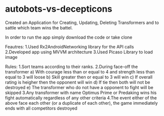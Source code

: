 # autobots-vs-decepticons

Created an Application for Creating, Updating, Deleting Transformers and to sattle which team wins the battel.

In order to run the app simply download the code or take clone

Feautres:
1.Used Rx2AndroidNetworking library for the API calls
2.Developed app using MVVM architecture
3.Used Picaso Library to load image

Rules:
1.Sort teams according to their ranks.
2.During face-off the transformer 
  a) With courage less than or equal to 4 and strength less than equal to 3 will loose
  b) Skill greater then or equal to 3 will win
  c) If overall rating is heigher then the opponent will win
  d) If tie then both will not be destroyed
  e) The transformer who do not have a opponent to fight will be skipped
3.Any transformer with name Optimus Prime or Predaking wins his fight automatically regardless of
any other criteria
4.The event either of the above face each other (or a duplicate of each other), the game
immediately ends with all competitors destroyed



